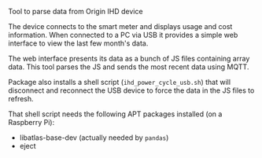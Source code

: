 Tool to parse data from Origin IHD device

The device connects to the smart meter and displays usage and cost
information. When connected to a PC via USB it provides a simple web
interface to view the last few month's data.

The web interface presents its data as a bunch of JS files containing
array data. This tool parses the JS and sends the most recent data
using MQTT.

Package also installs a shell script (`ihd_power_cycle_usb.sh`) that will
disconnect and reconnect the USB device to force the data in the JS files
to refresh.

That shell script needs the following APT packages installed (on a Raspberry Pi):

* libatlas-base-dev (actually needed by `pandas`)
* eject
